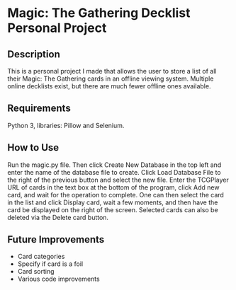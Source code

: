 # Magic: The Gathering Decklist Personal Project
## Description
This is a personal project I made that allows the user to store a list of all their Magic: The Gathering cards in an offline viewing system. Multiple online decklists exist, but there are much fewer offline ones available.
## Requirements
Python 3, libraries: Pillow and Selenium.
## How to Use
Run the magic.py file. Then click Create New Database in the top left and enter the name of the database file to create. Click Load Database File to the right of the previous button and select the new file. Enter the TCGPlayer URL of cards in the text box at the bottom of the program, click Add new card, and wait for the operation to complete. One can then select the card in the list and click Display card, wait a few moments, and then have the card be displayed on the right of the screen. Selected cards can also be deleted via the Delete card button.
## Future Improvements
- Card categories
- Specify if card is a foil
- Card sorting
- Various code improvements
